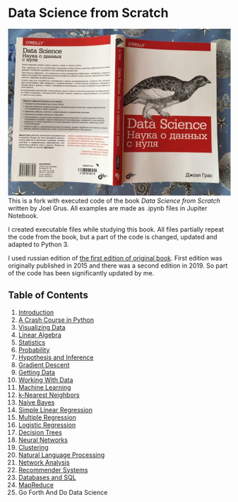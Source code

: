 Data Science from Scratch
=========================
![cover image](book_cover.jpg)
This is a fork with executed code of the book _Data Science from Scratch_ written by Joel Grus.
All examples are made as .ipynb files in Jupiter Notebook.

I created executable files while studying this book. All files partially repeat the code from the book, but a part of the code is changed, updated and adapted to Python 3.

I used russian edition of [the first edition of original book](https://www.oreilly.com/library/view/data-science-from/9781491901410/). First edition was originally published in 2015 and there was a second edition in 2019. So part of the code has been significantly updated by me.

## Table of Contents

1. [Introduction](https://github.com/MarkVoitov/data-science-from-scratch/blob/master/ipynb/01_introduction.ipynb)
2. [A Crash Course in Python](https://github.com/MarkVoitov/data-science-from-scratch/blob/master/ipynb/02_crash_course_in_python.ipynb)
3. [Visualizing Data](https://github.com/MarkVoitov/data-science-from-scratch/blob/master/ipynb/03_visualizing_data.ipynb)
4. [Linear Algebra](https://github.com/MarkVoitov/data-science-from-scratch/blob/master/ipynb/04_linear_algebra.ipynb)
5. [Statistics](https://github.com/MarkVoitov/data-science-from-scratch/blob/master/ipynb/05_statistics.ipynb)
6. [Probability](https://github.com/MarkVoitov/data-science-from-scratch/blob/master/ipynb/06_probability.ipynb)
7. [Hypothesis and Inference](https://github.com/MarkVoitov/data-science-from-scratch/blob/master/ipynb/07_hypothesis_and_inference.ipynb)
8. [Gradient Descent](https://github.com/MarkVoitov/data-science-from-scratch/blob/master/ipynb/08_gradient_descent.ipynb)
9. [Getting Data](https://github.com/MarkVoitov/data-science-from-scratch/blob/master/ipynb/09_getting_data.ipynb)
10. [Working With Data](https://github.com/MarkVoitov/data-science-from-scratch/blob/master/ipynb/10_working_with_data.ipynb)
11. [Machine Learning](https://github.com/MarkVoitov/data-science-from-scratch/blob/master/ipynb/11_machine_learning.ipynb)
12. [k-Nearest Neighbors](https://github.com/MarkVoitov/data-science-from-scratch/blob/master/ipynb/12_k_nearest_neighbors.ipynb)
13. [Naive Bayes](https://github.com/MarkVoitov/data-science-from-scratch/blob/master/ipynb/13_naive_bayes.ipynb)
14. [Simple Linear Regression](https://github.com/MarkVoitov/data-science-from-scratch/blob/master/ipynb/14_simple_linear_regression.ipynb)
15. [Multiple Regression](https://github.com/MarkVoitov/data-science-from-scratch/blob/master/ipynb/15_multiple_regression.ipynb)
16. [Logistic Regression](https://github.com/MarkVoitov/data-science-from-scratch/blob/master/ipynb/16_logistic_regression.ipynb)
17. [Decision Trees](https://github.com/MarkVoitov/data-science-from-scratch/blob/master/ipynb/17_decision_trees.ipynb)
18. [Neural Networks](https://github.com/MarkVoitov/data-science-from-scratch/blob/master/ipynb/18_neural_networks.ipynb)
19. [Clustering](https://github.com/MarkVoitov/data-science-from-scratch/blob/master/ipynb/19_clustering.ipynb)
20. [Natural Language Processing](https://github.com/MarkVoitov/data-science-from-scratch/blob/master/ipynb/20_natural_language_processing.ipynb)
21. [Network Analysis](https://github.com/MarkVoitov/data-science-from-scratch/blob/master/ipynb/21_network_analysis.ipynb)
22. [Recommender Systems](https://github.com/MarkVoitov/data-science-from-scratch/blob/master/ipynb/22_recommender_systems.ipynb)
23. [Databases and SQL](https://github.com/MarkVoitov/data-science-from-scratch/blob/master/ipynb/23_databases.ipynb)
24. [MapReduce](https://github.com/MarkVoitov/data-science-from-scratch/blob/master/ipynb/24_mapreduce.ipynb)
25. Go Forth And Do Data Science
